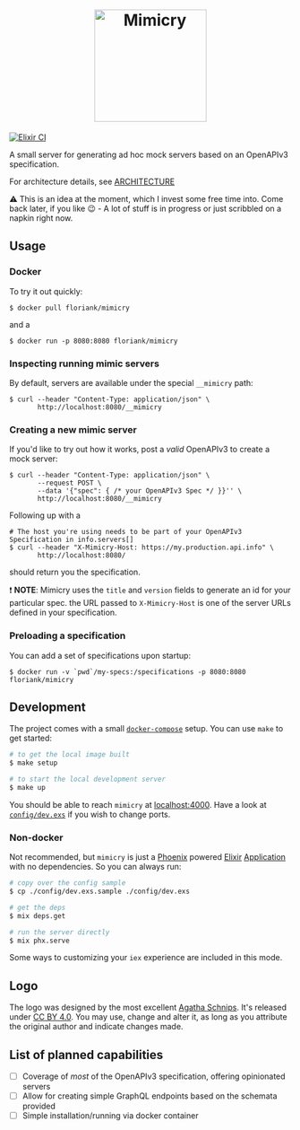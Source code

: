 <h1 align="center"><img src="https://github.com/mimicry/mimicry/raw/main/.github/assets/logo.png" alt="Mimicry" width="200"></h1>

[![Elixir CI](https://github.com/mimicry-tech/mimicry/actions/workflows/elixir.yml/badge.svg)](https://github.com/mimicry-tech/mimicry/actions/workflows/elixir.yml)

A small server for generating ad hoc mock servers based on an OpenAPIv3 specification.

For architecture details, see [ARCHITECTURE](./ARCHITECTURE.md)

:warning: This is an idea at the moment, which I invest some free time into. Come back later, if you like :wink: - A lot of stuff is in progress or just scribbled on a napkin right now.

## Usage

### Docker

To try it out quickly:

```
$ docker pull floriank/mimicry
```

and a

```
$ docker run -p 8080:8080 floriank/mimicry
```

### Inspecting running mimic servers

By default, servers are available under the special `__mimicry` path:

```
$ curl --header "Content-Type: application/json" \ 
       http://localhost:8080/__mimicry
```

### Creating a new mimic server

If you'd like to try out how it works, post a _valid_ OpenAPIv3 to create a mock server:

```
$ curl --header "Content-Type: application/json" \ 
       --request POST \
       --data '{"spec": { /* your OpenAPIv3 Spec */ }}'' \
       http://localhost:8080/__mimicry
```

Following up with a 

```
# The host you're using needs to be part of your OpenAPIv3 Specification in info.servers[]
$ curl --header "X-Mimicry-Host: https://my.production.api.info" \
       http://localhost:8080/
```

should return you the specification.

:exclamation: __NOTE__: Mimicry uses the `title` and `version` fields to generate an id for your particular spec. the URL passed to `X-Mimicry-Host` is one of the server URLs defined in your specification.

### Preloading a specification

You can add a set of specifications upon startup:

```
$ docker run -v `pwd`/my-specs:/specifications -p 8080:8080 floriank/mimicry
```

## Development

The project comes with a small [`docker-compose`](https://docs.docker.com/compose/) setup. You can use `make` to get started:

```bash
# to get the local image built
$ make setup

# to start the local development server
$ make up
``` 

You should be able to reach `mimicry` at [localhost:4000](http://localhost:4000). Have a look at [`config/dev.exs`]('./config/dev.exs') if you wish to change ports.

### Non-docker

Not recommended, but `mimicry` is just a [Phoenix](https://phoenixframework.org/) powered [Elixir](https://elixir-lang.org) [Application](https://erlang.org/doc/design_principles/applications.html) with no dependencies. So you can always run:

```bash
# copy over the config sample
$ cp ./config/dev.exs.sample ./config/dev.exs

# get the deps
$ mix deps.get

# run the server directly
$ mix phx.serve
```

Some ways to customizing your `iex` experience are included in this mode.

## Logo

The logo was designed by the most excellent [Agatha Schnips](https://www.agathaschnips.com). It's released under [CC BY 4.0](https://creativecommons.org/licenses/by/4.0/). You may use, change and alter it, as long as you attribute the original author and indicate changes made.

## List of planned capabilities

- [ ] Coverage of _most_ of the OpenAPIv3 specification, offering opinionated servers
- [ ] Allow for creating simple GraphQL endpoints based on the schemata provided
- [ ] Simple installation/running via docker container
